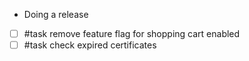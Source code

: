 - Doing a release
- [ ] #task remove feature flag for shopping cart enabled
- [ ] #task check expired certificates